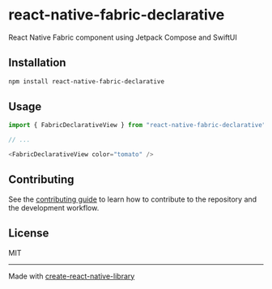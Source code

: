 # react-native-fabric-declarative

React Native Fabric component using Jetpack Compose and SwiftUI

## Installation

```sh
npm install react-native-fabric-declarative
```

## Usage


```js
import { FabricDeclarativeView } from "react-native-fabric-declarative";

// ...

<FabricDeclarativeView color="tomato" />
```


## Contributing

See the [contributing guide](CONTRIBUTING.md) to learn how to contribute to the repository and the development workflow.

## License

MIT

---

Made with [create-react-native-library](https://github.com/callstack/react-native-builder-bob)
